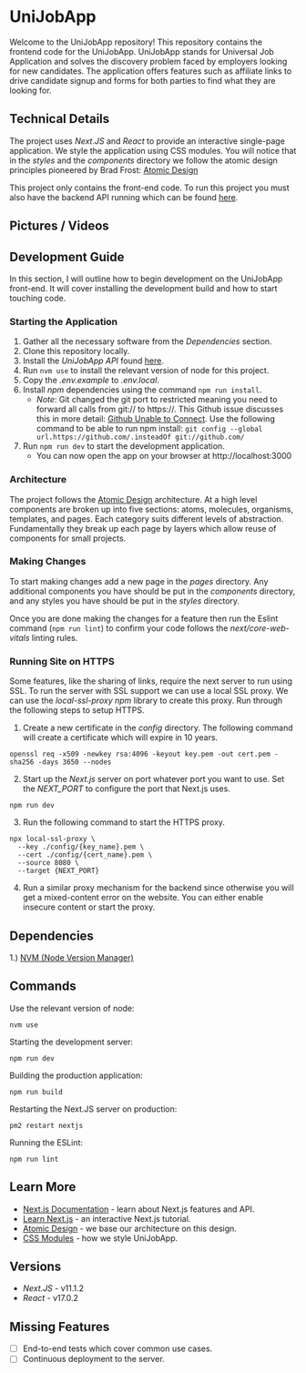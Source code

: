 # UniJobApp
Welcome to the UniJobApp repository! This repository contains the frontend code for the UniJobApp.
UniJobApp stands for Universal Job Application and solves the discovery problem faced by employers
looking for new candidates. The application offers features such as affiliate links to drive
candidate signup and forms for both parties to find what they are looking for.

## Technical Details
The project uses _Next.JS_ and _React_ to provide an interactive single-page application. We style 
the application using CSS modules. You will notice that in the *styles* and the *components* 
directory we follow the atomic design principles pioneered by Brad Frost: 
[Atomic Design](https://atomicdesign.bradfrost.com/)

This project only contains the front-end code. To run this project you must also have
the backend API running which can be found [here]().

## Pictures / Videos


## Development Guide
In this section, I will outline how to begin development on the UniJobApp front-end. It will cover
installing the development build and how to start touching code. 

### Starting the Application
1. Gather all the necessary software from the *Dependencies* section.
2. Clone this repository locally.
3. Install the _UniJobApp API_ found [here]().
4. Run `nvm use` to install the relevant version of node for this project.
5. Copy the *.env.example* to *.env.local*.
6. Install _npm_ dependencies using the command `npm run install`.
    - _Note_: Git changed the git port to restricted meaning you need to forward all calls from
    git:// to https://. This Github issue discusses this in more detail: 
    [Github Unable to Connect](https://github.com/npm/npm/issues/6285#issuecomment-56640354).
    Use the following command to be able to run npm install: 
    `git config --global url.https://github.com/.insteadOf git://github.com/`
7. Run `npm run dev` to start the development application.
    - You can now open the app on your browser at http://localhost:3000

### Architecture
The project follows the [Atomic Design](https://atomicdesign.bradfrost.com/) architecture. At a high 
level components are broken up into five sections: atoms, molecules, organisms, templates, and pages. 
Each category suits different levels of abstraction. Fundamentally they break up each page by layers
which allow reuse of components for small projects.

### Making Changes
To start making changes add a new page in the *pages* directory. Any additional components you have
should be put in the *components* directory, and any styles you have should be put in the *styles*
directory. 

Once you are done making the changes for a feature then run the Eslint command 
(`npm run lint`) to confirm your code follows the _next/core-web-vitals_ linting rules.

### Running Site on HTTPS
Some features, like the sharing of links, require the next server to run using SSL. To run the
server with SSL support we can use a local SSL proxy. We can use the _local-ssl-proxy_ _npm_ library
to create this proxy. Run through the following steps to setup HTTPS.
1. Create a new certificate in the _config_ directory. The following command will create a
certificate which will expire in 10 years.
```
openssl req -x509 -newkey rsa:4096 -keyout key.pem -out cert.pem -sha256 -days 3650 --nodes
```
2. Start up the _Next.js_ server on port whatever port you want to use. Set the _NEXT\_PORT_ to
configure the port that Next.js uses.
```
npm run dev
```
3. Run the following command to start the HTTPS proxy.
```
npx local-ssl-proxy \
  --key ./config/{key_name}.pem \
  --cert ./config/{cert_name}.pem \
  --source 8080 \
  --target {NEXT_PORT}
```
4. Run a similar proxy mechanism for the backend since otherwise you will get a mixed-content error
on the website. You can either enable insecure content or start the proxy.

## Dependencies
1.) [NVM (Node Version Manager)](https://github.com/nvm-sh/nvm)

## Commands
Use the relevant version of node:
```
nvm use
```

Starting the development server:
```
npm run dev
```

Building the production application:
```
npm run build
```

Restarting the Next.JS server on production:
```
pm2 restart nextjs
```

Running the ESLint:
```
npm run lint
```

## Learn More
- [Next.js Documentation](https://nextjs.org/docs) - learn about Next.js features and API.
- [Learn Next.js](https://nextjs.org/learn) - an interactive Next.js tutorial.
- [Atomic Design](https://atomicdesign.bradfrost.com/) - we base our architecture on this design.
- [CSS Modules](https://github.com/css-modules/css-modules) - how we style UniJobApp.

## Versions
- _Next.JS_ - v11.1.2
- _React_ - v17.0.2

## Missing Features
- [ ] End-to-end tests which cover common use cases.
- [ ] Continuous deployment to the server.
